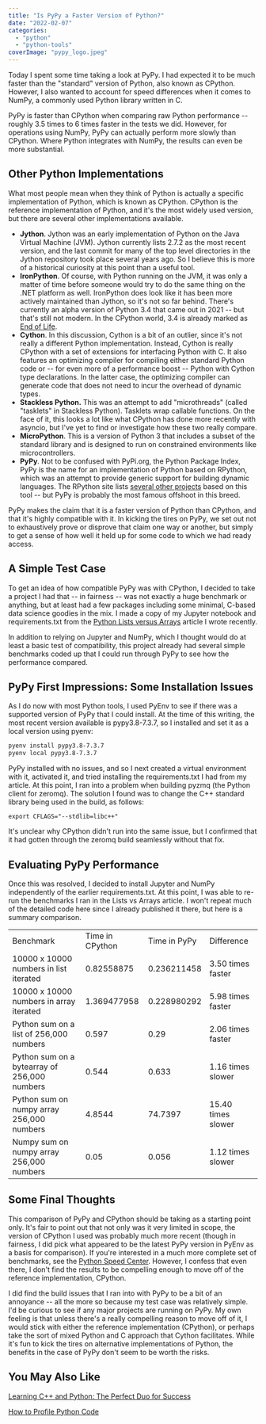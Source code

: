```yaml
---
title: "Is PyPy a Faster Version of Python?"
date: "2022-02-07"
categories: 
  - "python"
  - "python-tools"
coverImage: "pypy_logo.jpeg"
---
```


Today I spent some time taking a look at PyPy. I had expected it to be much faster than the "standard" version of Python, also known as CPython. However, I also wanted to account for speed differences when it comes to NumPy, a commonly used Python library written in C.

PyPy is faster than CPython when comparing raw Python performance -- roughly 3.5 times to 6 times faster in the tests we did. However, for operations using NumPy, PyPy can actually perform more slowly than CPython. Where Python integrates with NumPy, the results can even be more substantial.

## Other Python Implementations

What most people mean when they think of Python is actually a specific implementation of Python, which is known as CPython. CPython is the reference implementation of Python, and it's the most widely used version, but there are several other implementations available.

- **Jython**. Jython was an early implementation of Python on the Java Virtual Machine (JVM). Jython currently lists 2.7.2 as the most recent version, and the last commit for many of the top level directories in the Jython repository took place several years ago. So I believe this is more of a historical curiosity at this point than a useful tool.
- **IronPython**. Of course, with Python running on the JVM, it was only a matter of time before someone would try to do the same thing on the .NET platform as well. IronPython does look like it has been more actively maintained than Jython, so it's not so far behind. There's currently an alpha version of Python 3.4 that came out in 2021 -- but that's still not modern. In the CPython world, 3.4 is already marked as [End of Life](https://www.python.org/downloads/release/python-3410/).
- **Cython**. In this discussion, Cython is a bit of an outlier, since it's not really a different Python implementation. Instead, Cython is really CPython with a set of extensions for interfacing Python with C. It also features an optimizing compiler for compiling either standard Python code or -- for even more of a performance boost -- Python with Cython type declarations. In the latter case, the optimizing compiler can generate code that does not need to incur the overhead of dynamic types.
- **Stackless Python.** This was an attempt to add "microthreads" (called "tasklets" in Stackless Python). Tasklets wrap callable functions. On the face of it, this looks a lot like what CPython has done more recently with asyncio, but I've yet to find or investigate how these two really compare.
- **MicroPython**. This is a version of Python 3 that includes a subset of the standard library and is designed to run on constrained environments like microcontrollers.
- **PyPy**. Not to be confused with PyPi.org, the Python Package Index, PyPy is the name for an implementation of Python based on RPython, which was an attempt to provide generic support for building dynamic languages. The RPython site lists [several other projects](https://rpython.readthedocs.io/en/latest/examples.html) based on this tool -- but PyPy is probably the most famous offshoot in this breed.

PyPy makes the claim that it is a faster version of Python than CPython, and that it's highly compatible with it. In kicking the tires on PyPy, we set out not to exhaustively prove or disprove that claim one way or another, but simply to get a sense of how well it held up for some code to which we had ready access.

## A Simple Test Case

To get an idea of how compatible PyPy was with CPython, I decided to take a project I had that -- in fairness -- was not exactly a huge benchmark or anything, but at least had a few packages including some minimal, C-based data science goodies in the mix. I made a copy of my Jupyter notebook and requirements.txt from the [Python Lists versus Arrays](https://codesolid.com/python-lists-vs-arrays/) article I wrote recently.

In addition to relying on Jupyter and NumPy, which I thought would do at least a basic test of compatibility, this project already had several simple benchmarks coded up that I could run through PyPy to see how the performance compared.

## PyPy First Impressions: Some Installation Issues

As I do now with most Python tools, I used PyEnv to see if there was a supported version of PyPy that I could install. At the time of this writing, the most recent version available is pypy3.8-7.3.7, so I installed and set it as a local version using pyenv:

```bash
pyenv install pypy3.8-7.3.7
pyenv local pypy3.8-7.3.7
```

PyPy installed with no issues, and so I next created a virtual environment with it, activated it, and tried installing the requirements.txt I had from my article. At this point, I ran into a problem when building pyzmq (the Python client for zeromq). The solution I found was to change the C++ standard library being used in the build, as follows:

```
export CFLAGS="--stdlib=libc++"
```

  
It's unclear why CPython didn't run into the same issue, but I confirmed that it had gotten through the zeromq build seamlessly without that fix.

## Evaluating PyPy Performance

Once this was resolved, I decided to install Jupyter and NumPy independently of the earlier requirements.txt. At this point, I was able to re-run the benchmarks I ran in the Lists vs Arrays article. I won't repeat much of the detailed code here since I already published it there, but here is a summary comparison.

<table><tbody><tr><td>Benchmark</td><td>Time in CPython</td><td>Time in PyPy</td><td>Difference</td></tr><tr><td>10000 x 10000 numbers in list iterated</td><td>0.82558875</td><td>0.236211458</td><td>3.50 times faster</td></tr><tr><td>10000 x 10000 numbers in array iterated</td><td>1.369477958</td><td>0.228980292</td><td>5.98 times faster</td></tr><tr><td>Python sum on a list of 256,000 numbers</td><td>0.597</td><td>0.29</td><td>2.06 times faster</td></tr><tr><td>Python sum on a bytearray of 256,000 numbers</td><td>0.544</td><td>0.633</td><td>1.16 times slower</td></tr><tr><td>Python sum on numpy array 256,000 numbers</td><td>4.8544</td><td>74.7397</td><td>15.40 times slower</td></tr><tr><td>Numpy sum on numpy array 256,000 numbers</td><td>0.05</td><td>0.056</td><td>1.12 times slower</td></tr></tbody></table>

## Some Final Thoughts

This comparison of PyPy and CPython should be taking as a starting point only. It's fair to point out that not only was it very limited in scope, the version of CPython I used was probably much more recent (though in fairness, I did pick what appeared to be the latest PyPy version in PyEnv as a basis for comparison). If you're interested in a much more complete set of benchmarks, see the [Python Speed Center](https://speed.python.org/about/). However, I confess that even there, I don't find the results to be compelling enough to move off of the reference implementation, CPython.

I did find the build issues that I ran into with PyPy to be a bit of an annoyance -- all the more so because my test case was relatively simple. I'd be curious to see if any major projects are running on PyPy. My own feeling is that unless there's a really compelling reason to move off of it, I would stick with either the reference implementation (CPython), or perhaps take the sort of mixed Python and C approach that Cython facilitates. While it's fun to kick the tires on alternative implementations of Python, the benefits in the case of PyPy don't seem to be worth the risks.

## You May Also Like

[Learning C++ and Python: The Perfect Duo for Success](https://codesolid.com/learning-c-and-python-the-perfect-duo-for-success/)

[How to Profile Python Code](https://codesolid.com/how-do-i-profile-python-code/)
